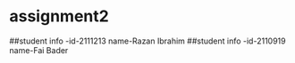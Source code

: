 # assignment2
##student info
-id-2111213
name-Razan Ibrahim
##student info
-id-2110919
name-Fai Bader
